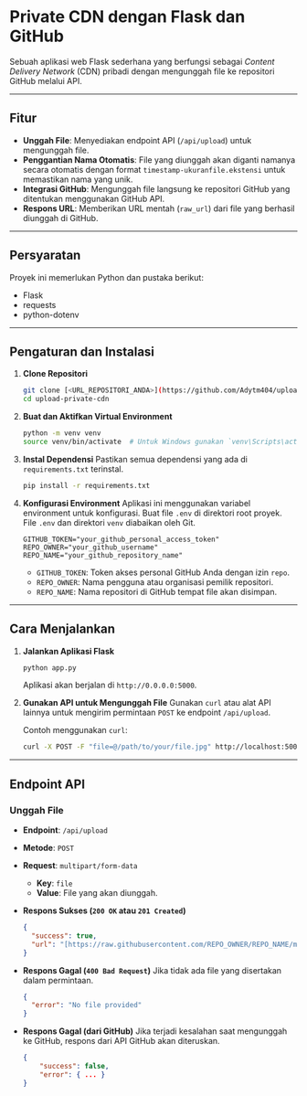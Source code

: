 # Private CDN dengan Flask dan GitHub

Sebuah aplikasi web Flask sederhana yang berfungsi sebagai *Content Delivery Network* (CDN) pribadi dengan mengunggah file ke repositori GitHub melalui API.

---

## Fitur

-   **Unggah File**: Menyediakan endpoint API (`/api/upload`) untuk mengunggah file.
-   **Penggantian Nama Otomatis**: File yang diunggah akan diganti namanya secara otomatis dengan format `timestamp-ukuranfile.ekstensi` untuk memastikan nama yang unik.
-   **Integrasi GitHub**: Mengunggah file langsung ke repositori GitHub yang ditentukan menggunakan GitHub API.
-   **Respons URL**: Memberikan URL mentah (`raw_url`) dari file yang berhasil diunggah di GitHub.

---

## Persyaratan

Proyek ini memerlukan Python dan pustaka berikut:
-   Flask
-   requests
-   python-dotenv

---

## Pengaturan dan Instalasi

1.  **Clone Repositori**
    ```bash
    git clone [<URL_REPOSITORI_ANDA>](https://github.com/Adytm404/upload-private-cdn)
    cd upload-private-cdn
    ```

2.  **Buat dan Aktifkan Virtual Environment**
    ```bash
    python -m venv venv
    source venv/bin/activate  # Untuk Windows gunakan `venv\Scripts\activate`
    ```

3.  **Instal Dependensi**
    Pastikan semua dependensi yang ada di `requirements.txt` terinstal.
    ```bash
    pip install -r requirements.txt
    ```

4.  **Konfigurasi Environment**
    Aplikasi ini menggunakan variabel environment untuk konfigurasi. Buat file `.env` di direktori root proyek. File `.env` dan direktori `venv` diabaikan oleh Git.
    ```
    GITHUB_TOKEN="your_github_personal_access_token"
    REPO_OWNER="your_github_username"
    REPO_NAME="your_github_repository_name"
    ```
    -   `GITHUB_TOKEN`: Token akses personal GitHub Anda dengan izin `repo`.
    -   `REPO_OWNER`: Nama pengguna atau organisasi pemilik repositori.
    -   `REPO_NAME`: Nama repositori di GitHub tempat file akan disimpan.

---

## Cara Menjalankan

1.  **Jalankan Aplikasi Flask**
    ```bash
    python app.py
    ```
    Aplikasi akan berjalan di `http://0.0.0.0:5000`.

2.  **Gunakan API untuk Mengunggah File**
    Gunakan `curl` atau alat API lainnya untuk mengirim permintaan `POST` ke endpoint `/api/upload`.

    Contoh menggunakan `curl`:
    ```bash
    curl -X POST -F "file=@/path/to/your/file.jpg" http://localhost:5000/api/upload
    ```

---

## Endpoint API

### Unggah File

-   **Endpoint**: `/api/upload`
-   **Metode**: `POST`
-   **Request**: `multipart/form-data`
    -   **Key**: `file`
    -   **Value**: File yang akan diunggah.

-   **Respons Sukses (`200 OK` atau `201 Created`)**
    ```json
    {
      "success": true,
      "url": "[https://raw.githubusercontent.com/REPO_OWNER/REPO_NAME/main/images/20231027103000-12345.jpg](https://raw.githubusercontent.com/REPO_OWNER/REPO_NAME/main/images/20231027103000-12345.jpg)"
    }
    ```

-   **Respons Gagal (`400 Bad Request`)**
    Jika tidak ada file yang disertakan dalam permintaan.
    ```json
    {
      "error": "No file provided"
    }
    ```
-   **Respons Gagal (dari GitHub)**
    Jika terjadi kesalahan saat mengunggah ke GitHub, respons dari API GitHub akan diteruskan.
    ```json
    {
        "success": false,
        "error": { ... }
    }
    ```
